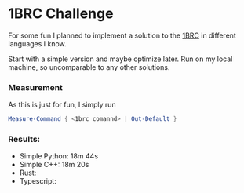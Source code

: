 # 1BRC Challenge

For some fun I planned to implement a solution to the [1BRC](https://github.com/gunnarmorling/1brc) in different languages I know.

Start with a simple version and maybe optimize later. Run on my local machine, so uncomparable to any other solutions.

### Measurement

As this is just for fun, I simply run 

```ps1
Measure-Command { <1brc comannd> | Out-Default }
```

### Results:

 * Simple Python: 18m 44s
 * Simple C++: 18m 20s
 * Rust:
 * Typescript:
